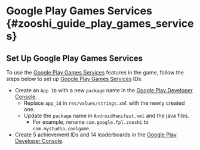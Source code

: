 Google Play Games Services    {#zooshi_guide_play_games_services}
==========================

## Set Up Google Play Games Services

To use the [Google Play Games Services][] features in the game,
follow the steps below to set up [Google Play Games Services][] IDs:

-   Create an `App ID` with a new `package` name in the
    [Google Play Developer Console][].
    -   Replace `app_id` in `res/values/strings.xml` with the newly created
        one.
    -   Update the `package` name in `AndroidManifest.xml` and the java files.
        -   For example, rename `com.google.fpl.zooshi` to
            `com.mystudio.coolgame`.
-   Create 5 achievement IDs and 14 leaderboards in the
    [Google Play Developer Console][].

<br>

  [Google Play Developer Console]: http://play.google.com/apps/publish/
  [Google Play Games Services]: http://developer.android.com/google/play-services/games.html
